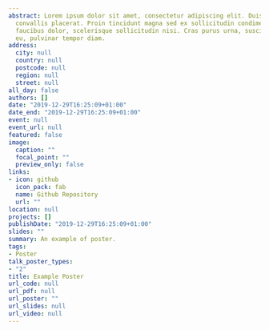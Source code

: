 ```yaml
---
abstract: Lorem ipsum dolor sit amet, consectetur adipiscing elit. Duis posuere tellusac
  convallis placerat. Proin tincidunt magna sed ex sollicitudin condimentum. Sed ac
  faucibus dolor, scelerisque sollicitudin nisi. Cras purus urna, suscipit quis sapien
  eu, pulvinar tempor diam.
address:
  city: null
  country: null
  postcode: null
  region: null
  street: null
all_day: false
authors: []
date: "2019-12-29T16:25:09+01:00"
date_end: "2019-12-29T16:25:09+01:00"
event: null
event_url: null
featured: false
image:
  caption: ""
  focal_point: ""
  preview_only: false
links:
- icon: github
  icon_pack: fab
  name: Github Repository
  url: ""
location: null
projects: []
publishDate: "2019-12-29T16:25:09+01:00"
slides: ""
summary: An example of poster.
tags:
- Poster
talk_poster_types:
- "2"
title: Example Poster
url_code: null
url_pdf: null
url_poster: ""
url_slides: null
url_video: null
---
```


